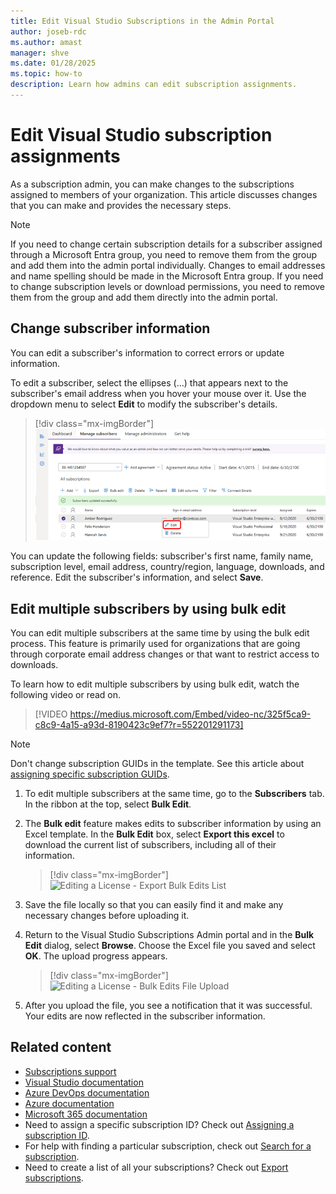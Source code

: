 ```yaml
---
title: Edit Visual Studio Subscriptions in the Admin Portal
author: joseb-rdc
ms.author: amast
manager: shve
ms.date: 01/28/2025
ms.topic: how-to
description: Learn how admins can edit subscription assignments.
---
```


# Edit Visual Studio subscription assignments

As a subscription admin, you can make changes to the subscriptions assigned to members of your organization. This article discusses changes that you can make and provides the necessary steps.

   > [!NOTE]
   > If you need to change certain subscription details for a subscriber assigned through a Microsoft Entra group, you need to remove them from the group and add them into the admin portal individually. Changes to email addresses and name spelling should be made in the Microsoft Entra group. If you need to change subscription levels or download permissions, you need to remove them from the group and add them directly into the admin portal.

## Change subscriber information

You can edit a subscriber's information to correct errors or update information.

To edit a subscriber, select the ellipses (…) that appears next to the subscriber's email address when you hover your mouse over it. Use the dropdown menu to select **Edit** to modify the subscriber's details.
> [!div class="mx-imgBorder"]
> ![Select subscriber to edit](_img/edit-license/select-subscriber.png "Screenshot of flyout menu. Select the ellipses and choose Edit.")

You can update the following fields: subscriber's first name, family name, subscription level, email address, country/region, language, downloads, and reference. Edit the subscriber's information, and select **Save**.

## <a name = "edit-multiple-subscribers-using-bulk-edit"></a> Edit multiple subscribers by using bulk edit

You can edit multiple subscribers at the same time by using the bulk edit process. This feature is primarily used for organizations that are going through corporate email address changes or that want to restrict access to downloads.

To learn how to edit multiple subscribers by using bulk edit, watch the following video or read on.

> [!VIDEO https://medius.microsoft.com/Embed/video-nc/325f5ca9-c8c9-4a15-a93d-8190423c9ef7?r=552201291173]

> [!NOTE]
> Don't change subscription GUIDs in the template. See this article about [assigning specific subscription GUIDs](assign-guid.md).

1. To edit multiple subscribers at the same time, go to the **Subscribers** tab. In the ribbon at the top, select **Bulk Edit**.

2. The **Bulk edit** feature makes edits to subscriber information by using an Excel template. In the **Bulk Edit** box, select **Export this excel** to download the current list of subscribers, including all of their information.
   > [!div class="mx-imgBorder"]
   > ![Editing a License - Export Bulk Edits List](_img/edit-license/edit-license-bulk-edit-export.png "Screenshot of the Edit multiple subscribers dialog with the Export this excel link highlighted.")

3. Save the file locally so that you can easily find it and make any necessary changes before uploading it.

4. Return to the Visual Studio Subscriptions Admin portal and in the **Bulk Edit** dialog, select **Browse**. Choose the Excel file you saved and select **OK**. The upload progress appears.
   > [!div class="mx-imgBorder"]
   > ![Editing a License - Bulk Edits File Upload](_img/edit-license/edit-license-bulk-file-upload1.png "Screenshot of the Edit multiple subscribers dialog with the name of the completed template highlighted.")

5. After you upload the file, you see a notification that it was successful. Your edits are now reflected in the subscriber information.

## Related content

* [Subscriptions support](https://aka.ms/vsadminhelp)
* [Visual Studio documentation](/visualstudio/)
* [Azure DevOps documentation](/azure/devops/)
* [Azure documentation](/azure/)
* [Microsoft 365 documentation](/microsoft-365/)
* Need to assign a specific subscription ID? Check out [Assigning a subscription ID](https://learn.microsoft.com/visualstudio/subscriptions/assign-guid).
* For help with finding a particular subscription, check out [Search for a subscription](search-license.md).
* Need to create a list of all your subscriptions? Check out [Export subscriptions](exporting-subscriptions.md).
